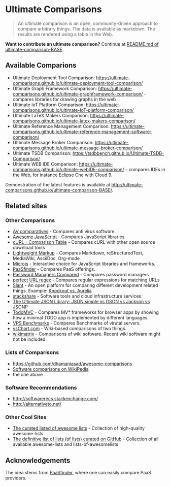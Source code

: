 # Ultimate Comparisons

> An ultimate comparison is an open, community-driven approach to compare arbitrary things.
> The data is available as markdown. The results are rendered using a table in the Web.

**Want to contribute an ultimate comparison?**
Continue at [README.md of ultimate-comparison-BASE](https://github.com/ultimate-comparisons/ultimate-comparison-BASE/blob/master/README.md).

## Available Comparions

 * Ultimate Deployment Tool Comparison: <https://ultimate-comparisons.github.io/ultimate-deployment-tool-comparison/>
 * Ultimate Graph Framework Comparison: <https://ultimate-comparisons.github.io/ultimate-graphframework-comparison/> - compares libraries for drawing graphs in the web
 * Ultimate IoT Platform Comparison: <https://ultimate-comparisons.github.io/ultimate-IoT-platform-comparison/>
 * Ultimate LaTeX Makers Comparison: <https://ultimate-comparisons.github.io/ultimate-latex-makers-comparison/>
 * Ultimate Reference Management Comparison: <https://ultimate-comparisons.github.io/ultimate-reference-management-software-comparison/>
 * Ultimate Message Broker Comparison: <https://ultimate-comparisons.github.io/ultimate-message-broker-comparison/>
 * Ultimate TSDB Comparison: <https://tsdbbench.github.io/Ultimate-TSDB-Comparison/>
 * Ultimate WEB IDE Comparison: <https://ultimate-comparisons.github.io/ultimate-webIDE-comparison/> - compares IDEs in the Web, for instance Eclipse Che with Cloud 9.

Demonstration of the latest features is available at <http://ultimate-comparisons.github.io/ultimate-comparison-BASE/>.

## Related sites

### Other Comparisons
 * [AV comparatives](http://www.av-comparatives.org/) - Compares anti virus software.
 * [Awesome JavaScript](https://js.libhunt.com/) - Compares JavaScript libraries
 * [cURL - Comparison Table](https://curl.haxx.se/docs/comparison-table.html) - Compares cURL with other open source download tools
 * [Lightweight Markup](http://hyperpolyglot.org/lightweight-markup) - Compares Markdown, reStructuredText, MediaWiki, AsciiDoc, Org-mode 
 * [Microjs](http://microjs.com/) - Interactive choice for JavaScript libraries and frameworks.
 * [PaaSfinder](https://paasfinder.org/) - Compares PaaS offerings.
 * [Password Managers Compared](http://www.howtogeek.com/240255/password-managers-compared-lastpass-vs-keepass-vs-dashlane-vs-1password/) - Compares password managers
 * [perfect URL regex](https://mathiasbynens.be/demo/url-regex) - Compares regular expressions for matching URLs
 * [Slant](https://www.slant.co/) - An open platform for comparing different development related things. Example: [Knockout vs. Aurelia](https://www.slant.co/versus/33/37/~knockout_vs_aurelia)
 * [stackshare](http://stackshare.io/) - Software tools and cloud infrastructure services.
 * [The Ultimate JSON Library: JSON.simple vs GSON vs Jackson vs JSONP](http://blog.takipi.com/the-ultimate-json-library-json-simple-vs-gson-vs-jackson-vs-json/)
 * [TodoMVC](http://todomvc.com/) - Compares MV* frameworks for browser apps by showing how a minimal TODO app is implemented by different languages.
 * [VPS Benchmarks](http://www.vpsbenchmarks.com/compare/performances) - Compares Benchmarks of virutal servers.
 * [vsChart.com](http://vschart.com/) - Wiki-based comparisons of two things.
 * [wikimatrix](http://www.wikimatrix.org/) - Comparisons of wiki software. Recent wiki software might not be included.

### Lists of Comparisons
 * <https://github.com/dhamaniasad/awesome-comparisons>
 * [Software comparisons on WikiPedia](https://en.wikipedia.org/wiki/Category:Software_comparisons)
 * the one above

### Software Recommendations
 * <http://softwarerecs.stackexchange.com/>
 * <http://alternativeto.net/>
 
### Other Cool Sites
- [The curated listed of awesome lists](https://github.com/sindresorhus/awesome) - Collection of high-quality awesome-lists
- [The definitive list of lists (of lists) curated on GitHub](https://github.com/jnv/lists) - Collection of all available awesome-lists and lists-of-awesomelists

## Acknowledgements

The idea stems from [PaaSfinder](https://paasfinder.org/), where one can easily compare PaaS providers.
